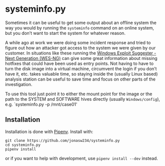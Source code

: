 # systeminfo.py
Sometimes it can be useful to get some output about an offline system the way you would by running the `systeminfo` command on an online system, but you don’t want to start the system for whatever reason.

A while ago at work we were doing some incident response and tried to figure out how an attacker got access to the system we were given by our customer.  In situations like these running the [Windows Exploit Suggester - Next Generation (WES-NG)](https://github.com/bitsadmin/wesng) can give some great information about missing hotfixes that could have been used as entry points.
Not having to have to turn the disk image into a virtual machine, circumvent the login if you don’t have it, etc. takes valuable time, so staying inside the (usually Linux based) analysis station can be useful to save time and focus on other parts of the investigation.

To use this tool just point it to either the mount point for the image or the path to the SYSTEM and SOFTWARE hives directly (usually `Windows/config`), e.g.
`systeminfo.py -p /mnt/case01'

## Installation
Installation is done with [Pipenv](https://pipenv.pypa.io/en/latest/).  Install with:
```
git clone https://github.com/jonasw234/systeminfo.py
cd systeminfo.py
pipenv install
```
or if you want to help with development, use `pipenv install --dev` instead.
